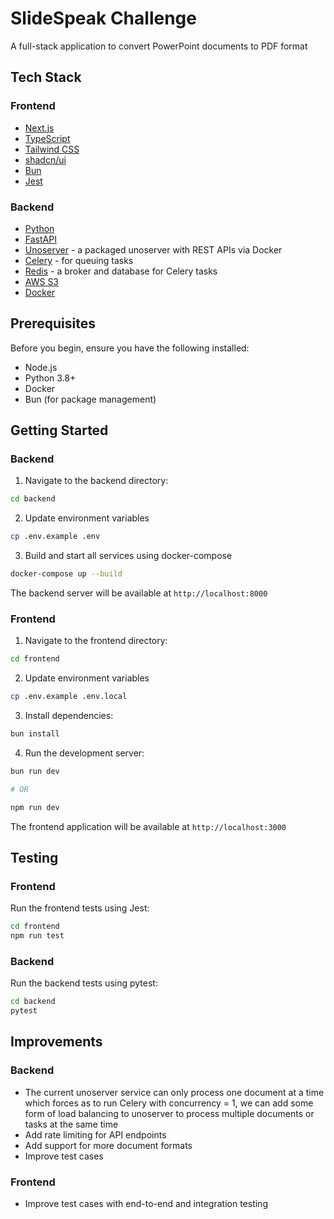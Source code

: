 # SlideSpeak Challenge

A full-stack application to convert PowerPoint documents to PDF format

## Tech Stack

### Frontend

- [Next.js](https://nextjs.org/docs)
- [TypeScript](https://www.typescriptlang.org/)
- [Tailwind CSS](https://v3.tailwindcss.com/)
- [shadcn/ui](https://ui.shadcn.com/)
- [Bun](https://bun.sh/)
- [Jest](https://jestjs.io/)

### Backend

- [Python](https://www.python.org/)
- [FastAPI](https://fastapi.tiangolo.com/)
- [Unoserver](https://github.com/libreofficedocker/unoserver-rest-api) - a packaged unoserver with REST APIs via Docker
- [Celery](https://docs.celeryq.dev/en/latest/index.html) - for queuing tasks
- [Redis](https://redis.io/) - a broker and database for Celery tasks
- [AWS S3](https://aws.amazon.com/s3/)
- [Docker](https://www.docker.com/)

## Prerequisites

Before you begin, ensure you have the following installed:

- Node.js
- Python 3.8+
- Docker
- Bun (for package management)

## Getting Started

### Backend

1. Navigate to the backend directory:

```bash
cd backend
```

2. Update environment variables

```bash
cp .env.example .env
```

3. Build and start all services using docker-compose

```bash
docker-compose up --build
```

The backend server will be available at `http://localhost:8000`

### Frontend

1. Navigate to the frontend directory:

```bash
cd frontend
```

2. Update environment variables

```bash
cp .env.example .env.local
```

3. Install dependencies:

```bash
bun install
```

4. Run the development server:

```bash
bun run dev

# OR

npm run dev
```

The frontend application will be available at `http://localhost:3000`

## Testing

### Frontend

Run the frontend tests using Jest:

```bash
cd frontend
npm run test
```

### Backend

Run the backend tests using pytest:

```bash
cd backend
pytest
```

## Improvements

### Backend

- The current unoserver service can only process one document at a time which forces as to run Celery with concurrency = 1, we can add some form of load balancing to unoserver to process multiple documents or tasks at the same time
- Add rate limiting for API endpoints
- Add support for more document formats
- Improve test cases

### Frontend

- Improve test cases with end-to-end and integration testing
